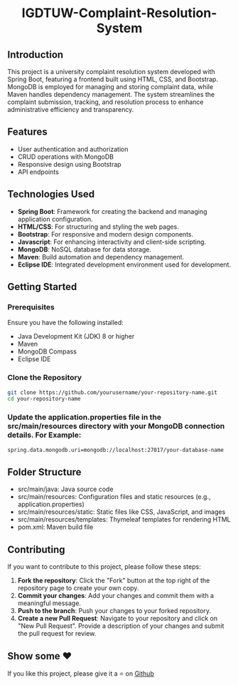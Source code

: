 <h1 align = "center"> IGDTUW-Complaint-Resolution-System </h1>

## Introduction

This project is a university complaint resolution system developed with Spring Boot, featuring a frontend built using HTML, CSS, and Bootstrap. MongoDB is employed for managing and storing complaint data, while Maven handles dependency management. The system streamlines the complaint submission, tracking, and resolution process to enhance administrative efficiency and transparency.

## Features

- User authentication and authorization
- CRUD operations with MongoDB
- Responsive design using Bootstrap
- API endpoints

## Technologies Used

- **Spring Boot**: Framework for creating the backend and managing application configuration.
- **HTML/CSS**: For structuring and styling the web pages.
- **Bootstrap**: For responsive and modern design components.
- **Javascript**: For enhancing interactivity and client-side scripting.
- **MongoDB**: NoSQL database for data storage.
- **Maven**: Build automation and dependency management.
- **Eclipse IDE**: Integrated development environment used for development.

## Getting Started

### Prerequisites

Ensure you have the following installed:

- Java Development Kit (JDK) 8 or higher
- Maven
- MongoDB Compass
- Eclipse IDE

### Clone the Repository

```bash
git clone https://github.com/yourusername/your-repository-name.git
cd your-repository-name
```

### Update the application.properties file in the src/main/resources directory with your MongoDB connection details. For Example:
```bash
spring.data.mongodb.uri=mongodb://localhost:27017/your-database-name
```

## Folder Structure
- src/main/java: Java source code
- src/main/resources: Configuration files and static resources (e.g., application.properties)
- src/main/resources/static: Static files like CSS, JavaScript, and images
- src/main/resources/templates: Thymeleaf templates for rendering HTML
- pom.xml: Maven build file

## Contributing

If you want to contribute to this project, please follow these steps:

1. **Fork the repository**: Click the "Fork" button at the top right of the repository page to create your own copy.
2. **Commit your changes**: Add your changes and commit them with a meaningful message.
3. **Push to the branch**: Push your changes to your forked repository.
4. **Create a new Pull Request**: Navigate to your repository and click on "New Pull Request". Provide a description of your changes and submit the pull request for review.

## Show some ❤️
If you like this project, please give it a ⭐ on [Github](https://github.com/Mahak008/IGDTUW-Complaint-Resolution-System)



